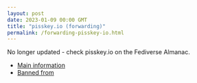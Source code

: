 ```yaml
---
layout: post
date: 2023-01-09 00:00 GMT
title: "pisskey.io (forwarding)"
permalink: /forwarding-pisskey-io.html
---
```


No longer updated - check pisskey.io on the Fediverse Almanac.

* [Main information](https://www.fediversealmanac.com/api/v1/instances/pisskey.io)
* [Banned from](https://www.fediversealmanac.com/api/v1/instances/pisskey.io/banned_from)

